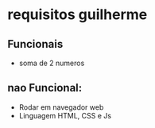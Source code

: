 # requisitos guilherme

## Funcionais

- soma de 2 numeros

## nao Funcional:


- Rodar em navegador web
- Linguagem HTML, CSS e Js